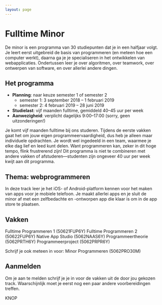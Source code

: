 ```yaml
---
layout: page
---
```


# Fulltime Minor

De minor is een programma van 30 studiepunten dat je in een halfjaar volgt. Je leert eerst uitgebreid de basis van programmeren (en meteen hoe een computer werkt), daarna ga je je specialiseren in het ontwikkelen van webapplicaties. Ondertussen leer je over algoritmen, over teamwork, over ontwerpen van software, en over allerlei andere dingen.

## Het programma

- **Planning**: naar keuze semester 1 of semester 2
    - semester 1: 3 september 2018 – 1 februari 2019
    - semester 2: 4 februari 2019 – 28 juni 2019
- **Studielast**: vijf maanden fulltime, gemiddeld 40–45 uur per week
- **Aanwezigheid**: verplicht dagelijks 9:00–17:00 (sorry, geen uitzonderingen!)

Je komt vijf maanden fulltime bij ons studeren. Tijdens de eerste vakken gaat het om jouw eigen programmeervaardigheid, dus heb je alleen maar individuele opdrachten. Je wordt wel ingedeeld in een team, waarmee je elke dag lief en leed kunt delen. Want programmeren kan, zeker in dit hoge tempo, flink frustrerend zijn! Dit programma is niet te combineren met andere vakken of afstuderen—studenten zijn ongeveer 40 uur per week kwijt aan dit programma.

## Thema: webprogrammeren

In deze track leer je het iOS- of Android-platform kennen voor het maken van apps voor je mobiele telefoon. Je maakt allerlei apps en je sluit de minor af met een zelfbedachte en -ontworpen app die klaar is om in de app store te plaatsen.

## Vakken

Fulltime Programmeren 1 (50621FUP6Y)
Fulltime Programmeren 2 (50622FUP6Y)
Native App Studio (5062NAAS6Y)
Programmeertheorie (5062PRTH6Y)
Programmeerproject (5062PRPR6Y)


Schrijf je ook meteen in voor:
Minor Programmeren (5062PRO30M)

## Aanmelden

Om je aan te melden schrijf je je in voor de vakken uit de door jou gekozen track. Waarschijnlijk moet je eerst nog een paar andere voorbereidingen treffen.

KNOP
